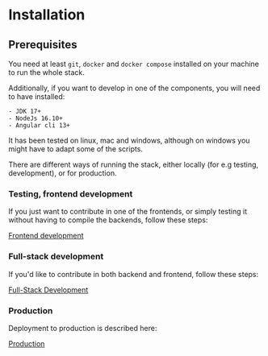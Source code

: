 # Installation

## Prerequisites

You need at least `git`, `docker` and `docker compose` installed on your machine to run the whole stack.

Additionally, if you want to develop in one of the components, you will need to have installed:

    - JDK 17+
    - NodeJs 16.10+
    - Angular cli 13+

It has been tested on linux, mac and windows, although on windows you might have to adapt some of the scripts.

There are different ways of running the stack, either locally (for e.g testing, development), or for production. 

### Testing, frontend development

If you just want to contribute in one of the frontends, or simply testing it without having to compile the backends, follow these steps:

[Frontend development](./compiled.md)

### Full-stack development

If you'd like to contribute in both backend and frontend, follow these steps:

[Full-Stack Development](./monorepo.md)

### Production

Deployment to production is described here:

[Production](./production/index.md)
